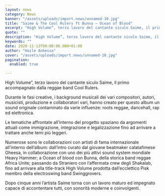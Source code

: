 ```yaml
---
layout: news
category: News
banner: "/assets/uploads/import.news/unnamed-10.jpg"
title: "Saime & The Cool Rulers ft Bunna – Ocean of Blood"
excerpt: "High Volume”, terzo lavoro del cantante siculo Saime, il primo accompagnato dalla reggae band Cool Rulers. Durante le fasi creative, i background musicali dei vari compositori, autori, musicisti, produzione e collaboratori vari, hanno creato per questo album un sound originale contaminato da varie influenze: roots reggae, dancehall, rap ed elettronica. Le tematiche affrontate all’interno del [&hellip"
quote: ""
description: "High Volume”, terzo lavoro del cantante siculo Saime, il primo accompagnato dalla reggae band Cool Rulers. Durante le fasi creative, i background musicali dei vari compositori, autori, musicisti, produzione e collaboratori vari, hanno creato per questo album un sound originale contaminato da varie influenze: roots reggae, dancehall, rap ed elettronica. Le tematiche affrontate all’interno del [&hellip"
keywords: ""
date: 2020-11-13T00:00:00.000+01:00
author: "Haile Anbessa"
cover: "/assets/uploads/import.news/unnamed-10.jpg"
pagination:
  enabled: true

---
```


High Volume”, terzo lavoro del cantante siculo Saime, il primo accompagnato dalla reggae band Cool Rulers.

Durante le fasi creative, i background musicali dei vari compositori, autori, musicisti, produzione e collaboratori vari, hanno creato per questo album un sound originale contaminato da varie influenze: roots reggae, dancehall, rap ed elettronica.

Le tematiche affrontate all’interno del progetto spaziano da argomenti attuali come immigrazione, integrazione e legalizzazione fino ad arrivare a trattare anche temi più leggeri.

Numerose sono le collaborazioni con artisti di fama internazionale all’interno dell’album: dall’intro curato dal giovane beatmaker calatafimese Gheesa, in collaborazione con uno dei più attivi sound system mondiale Heavy Hammer; a Ocean of blood con Bunna, della storica band reggae Africa Unite; passando da Straniero con l’affermata crew degli Shakalab, fino ad arrivare alla title-track High Volume prodotta dall’ecclettico Pisk membro della electroswing band Swinggrovers.

Dopo cinque anni l’artista Saime torna con un lavoro maturo ed impegnato capace di accontentare tutti, con sonorità moderne e coinvolgenti.